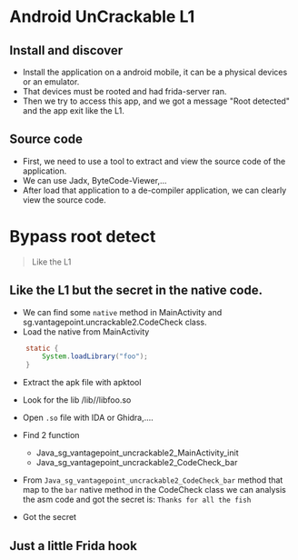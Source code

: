 # Android UnCrackable L1

## Install and discover

-   Install the application on a android mobile, it can be a physical devices or an emulator.
-   That devices must be rooted and had frida-server ran.
-   Then we try to access this app, and we got a message "Root detected" and the app exit like the L1.

## Source code

-   First, we need to use a tool to extract and view the source code of the application.
-   We can use Jadx, ByteCode-Viewer,...
-   After load that application to a de-compiler application, we can clearly view the source code.

# Bypass root detect

> Like the L1

## Like the L1 but the secret in the native code.

-   We can find some `native` method in MainActivity and sg.vantagepoint.uncrackable2.CodeCheck class.
-   Load the native from MainActivity

```java
    static {
        System.loadLibrary("foo");
    }

```

-   Extract the apk file with apktool
-   Look for the lib <APKname>/lib/<ABI>/libfoo.so
-   Open `.so` file with IDA or Ghidra,....
-   Find 2 function

    -   Java_sg_vantagepoint_uncrackable2_MainActivity_init
    -   Java_sg_vantagepoint_uncrackable2_CodeCheck_bar

-   From `Java_sg_vantagepoint_uncrackable2_CodeCheck_bar` method that map to the `bar` native method in the CodeCheck class we can analysis the asm code and got the secret is: `Thanks for all the fish`
-   Got the secret

## Just a little Frida hook
